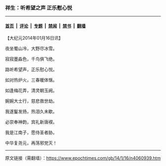### 祥生：听希望之声 正乐慰心悦

---

#### [首页](../../../..?n4060939) &nbsp;|&nbsp; [评论](../../../../../epoch-comment?n4060939) &nbsp;|&nbsp; [专题](../../../../../epoch-special?n4060939) &nbsp;|&nbsp; [禁闻](../../../../../epoch-news?n4060939) &nbsp;|&nbsp; [禁书](../../../../../books?n4060939) &nbsp;|&nbsp; [翻墙](https://github.com/gfw-breaker/nogfw/blob/master/README.md?n4060939)


<div class="post_content" id="artbody" itemprop="articleBody">
 <!-- article content begin -->
 <p>
  【大纪元2014年01月16日讯】
 </p>
 <p>
  夜坐蜀山冷，大野尽冰雪。
 </p>
 <p>
  寂寂墨淼色，千鸟俱飞绝。
 </p>
 <p>
  路听希望声，正乐慰心悦。
 </p>
 <p>
  如对热炉火，三春暖体惬。
 </p>
 <p>
  如逢梅花弄，清灵朝玉阙。
 </p>
 <p>
  婉婉大士行，慈悲救世劫。
 </p>
 <p>
  我遂鬘发扬，热泪久未歇。
 </p>
 <p>
  必崇奉神韵，宾礼新唐褉。
 </p>
 <p>
  我是江南子，愿侍圣者胁。
 </p>
 <p>
  中华复尧元，再荡邪党灭！
 </p>
 <!-- article content end -->
 <div id="below_article_ad">
 </div>
</div>


---

原文链接（需翻墙）：https://www.epochtimes.com/gb/14/1/16/n4060939.htm